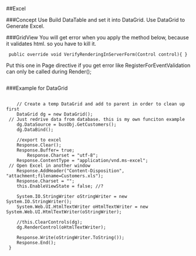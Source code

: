 
##Excel

###Concept
Use Build DataTable and set it into DataGrid. Use DataGrid to Generate Excel.

###GridView
You will get error when you apply the method below, because it validates html. so you have to kill it. 
```aspx-cs
 public override void VerifyRenderingInServerForm(Control control){ }
 ```
Put this one in Page directive if you get error like RegisterForEventValidation can only be called during Render();
```aspx-cs
 ```
###Example for DataGrid
```aspx-cs
 											
 	// Create a temp DataGrid and add to parent in order to clean up first
 	DataGrid dg = new DataGrid();
 // Just redrive data from database. this is my own funciton example
 	dg.DataSource = busObj.GetCustomers();
 	dg.DataBind();
 
 	//export to excel
 	Response.Clear();
 	Response.Buffer= true;
        Response.Charset = "utf-8";
 	Response.ContentType = "application/vnd.ms-excel";
 // Open Excel in another window
 	Response.AddHeader("Content-Disposition", "attachment;filename=Customers.xls");
 	Response.Charset = "";
 	this.EnableViewState = false; //?
 
 	System.IO.StringWriter oStringWriter = new System.IO.StringWriter();
 	System.Web.UI.HtmlTextWriter oHtmlTextWriter = new System.Web.UI.HtmlTextWriter(oStringWriter);
 
 	//this.ClearControls(dg);
 	dg.RenderControl(oHtmlTextWriter);
 
 	Response.Write(oStringWriter.ToString());
 	Response.End();
 }
 ```

```aspx-cs
 ```



